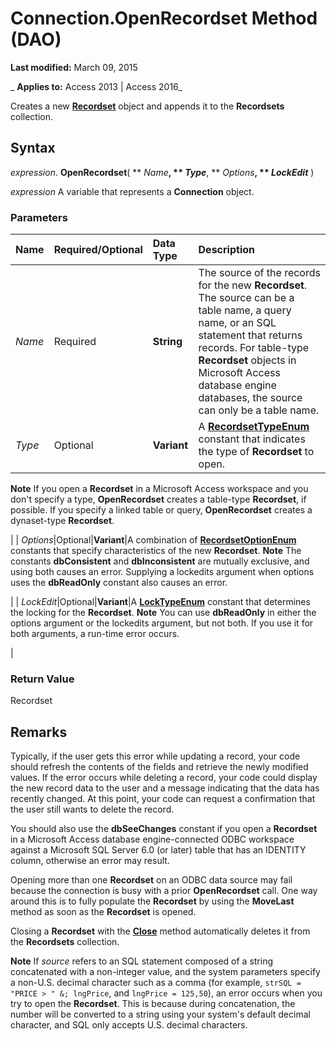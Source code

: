 
# Connection.OpenRecordset Method (DAO)

 **Last modified:** March 09, 2015

 _ **Applies to:** Access 2013 | Access 2016_

Creates a new  **[Recordset](9774232c-e6da-175b-fc7f-ed2ab7908fa0.md)** object and appends it to the **Recordsets** collection.


## Syntax

 _expression_. **OpenRecordset**( ** _Name_**, ** _Type_**, ** _Options_**, ** _LockEdit_** )

 _expression_ A variable that represents a **Connection** object.


### Parameters



|**Name**|**Required/Optional**|**Data Type**|**Description**|
|:-----|:-----|:-----|:-----|
| _Name_|Required|**String**|The source of the records for the new  **Recordset**. The source can be a table name, a query name, or an SQL statement that returns records. For table-type **Recordset** objects in Microsoft Access database engine databases, the source can only be a table name.|
| _Type_|Optional|**Variant**|A  **[RecordsetTypeEnum](674020f3-bcf3-884d-1c6a-7db794a6606a.md)** constant that indicates the type of **Recordset** to open.
 **Note**  If you open a  **Recordset** in a Microsoft Access workspace and you don't specify a type, **OpenRecordset** creates a table-type **Recordset**, if possible. If you specify a linked table or query, **OpenRecordset** creates a dynaset-type **Recordset**.

|
| _Options_|Optional|**Variant**|A combination of  **[RecordsetOptionEnum](3a9d8664-dcb6-cb60-7cf6-e229eb699ef1.md)** constants that specify characteristics of the new **Recordset**.
 **Note**  The constants  **dbConsistent** and **dbInconsistent** are mutually exclusive, and using both causes an error. Supplying a lockedits argument when options uses the **dbReadOnly** constant also causes an error.

|
| _LockEdit_|Optional|**Variant**|A  **[LockTypeEnum](d40f984c-b37f-72f7-7b05-752f106b6029.md)** constant that determines the locking for the **Recordset**.
 **Note**  You can use  **dbReadOnly** in either the options argument or the lockedits argument, but not both. If you use it for both arguments, a run-time error occurs.

|

### Return Value

Recordset


## Remarks

Typically, if the user gets this error while updating a record, your code should refresh the contents of the fields and retrieve the newly modified values. If the error occurs while deleting a record, your code could display the new record data to the user and a message indicating that the data has recently changed. At this point, your code can request a confirmation that the user still wants to delete the record.

You should also use the  **dbSeeChanges** constant if you open a **Recordset** in a Microsoft Access database engine-connected ODBC workspace against a Microsoft SQL Server 6.0 (or later) table that has an IDENTITY column, otherwise an error may result.

Opening more than one  **Recordset** on an ODBC data source may fail because the connection is busy with a prior **OpenRecordset** call. One way around this is to fully populate the **Recordset** by using the **MoveLast** method as soon as the **Recordset** is opened.

Closing a  **Recordset** with the **[Close](9b1a77cb-da12-24d6-892f-a56be103d51d.md)** method automatically deletes it from the **Recordsets** collection.




 **Note**  If  _source_ refers to an SQL statement composed of a string concatenated with a non-integer value, and the system parameters specify a non-U.S. decimal character such as a comma (for example, `strSQL = "PRICE > " &; lngPrice`, and  `lngPrice = 125,50`), an error occurs when you try to open the  **Recordset**. This is because during concatenation, the number will be converted to a string using your system's default decimal character, and SQL only accepts U.S. decimal characters.

